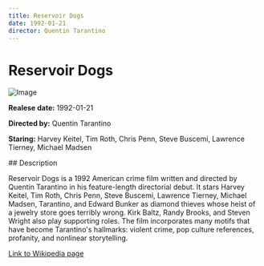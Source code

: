 ```yaml
---
title: Reservoir Dogs
date: 1992-01-21
director: Quentin Tarantino
---
```


# Reservoir Dogs
![Image](https://images.bauerhosting.com/legacy/media/5d2d/e61a/853e/7cc4/4bcc/fb99/reservoir-dogs.jpg?auto=format&amp;w=1440&amp;q=80)

<p><strong>Realese date:</strong> 1992-01-21</p>
<p><strong>Directed by:</strong> Quentin Tarantino</p>
<p><strong>Staring:</strong> Harvey Keitel, Tim Roth, Chris Penn, Steve Buscemi, Lawrence Tierney, Michael Madsen</p>
## Description
<p>Reservoir Dogs is a 1992 American crime film written and directed by Quentin Tarantino in his feature-length directorial debut. It stars Harvey Keitel, Tim Roth, Chris Penn, Steve Buscemi, Lawrence Tierney, Michael Madsen, Tarantino, and Edward Bunker as diamond thieves whose heist of a jewelry store goes terribly wrong. Kirk Baltz, Randy Brooks, and Steven Wright also play supporting roles. The film incorporates many motifs that have become Tarantino's hallmarks: violent crime, pop culture references, profanity, and nonlinear storytelling.</p>

<a href="https://en.wikipedia.org/wiki/Reservoir_Dogs">Link to Wikipedia page</a>

